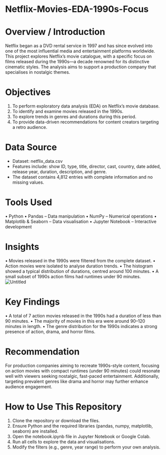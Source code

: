 # Netflix-Movies-EDA-1990s-Focus

# Overview / Introduction

Netflix began as a DVD rental service in 1997 and has since evolved into one of the most influential media and entertainment platforms worldwide. This project explores Netflix’s movie catalogue, with a specific focus on films released during the 1990s—a decade renowned for its distinctive cinematic styles. The analysis aims to support a production company that specialises in nostalgic themes.

# Objectives

1.	To perform exploratory data analysis (EDA) on Netflix’s movie database.
2.	To identify and examine movies released in the 1990s.
3.	To explore trends in genres and durations during this period.
4.	To provide data-driven recommendations for content creators targeting a retro audience.


# Data Source

-	Dataset: netflix_data.csv
-	Features include: show ID, type, title, director, cast, country, date added, release year, duration, description, and genre.
-	The dataset contains 4,812 entries with complete information and no missing values.

# Tools Used

•	Python
•	Pandas – Data manipulation
•	NumPy – Numerical operations
•	Matplotlib & Seaborn – Data visualisation
•	Jupyter Notebook – Interactive development

# Insights

•	Movies released in the 1990s were filtered from the complete dataset.
•	Action movies were isolated to analyse duration trends.
•	The histogram showed a typical distribution of durations, centred around 100 minutes.
•	A small subset of 1990s action films had runtimes under 90 minutes.
![Untitled](https://github.com/user-attachments/assets/1e94fcca-1a97-4589-a0f6-0964afb7b848)


# Key Findings

•	A total of 7 action movies released in the 1990s had a duration of less than 90 minutes.
•	The majority of movies in this era were around 90–120 minutes in length.
•	The genre distribution for the 1990s indicates a strong presence of action, drama, and horror films.

# Recommendation

For production companies aiming to recreate 1990s-style content, focusing on action movies with compact runtimes (under 90 minutes) could resonate well with viewers seeking nostalgic, fast-paced entertainment. Additionally, targeting prevalent genres like drama and horror may further enhance audience engagement.

# How to Use This Repository

1.	Clone the repository or download the files.
2.	Ensure Python and the required libraries (pandas, numpy, matplotlib, seaborn) are installed.
3.	Open the notebook.ipynb file in Jupyter Notebook or Google Colab.
4.	Run all cells to explore the data and visualisations.
5.	Modify the filters (e.g., genre, year range) to perform your own analysis.
